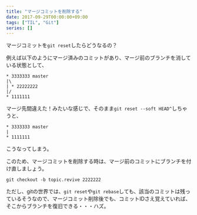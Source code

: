 ```yaml
---
title: "マージコミットを削除する"
date: 2017-09-29T00:00:00+09:00
tags: ["TIL", "Git"]
series: []
---
```

マージコミットを`git reset`したらどうなるの？
<!--more-->

例えば以下のようにマージ済みのコミットがあり、マージ前のブランチを消している状態として、
```
* 3333333 master
|\
| * 22222222
|/
* 1111111
```
マージ先間違えた！みたいな感じで、そのまま`git reset --soft HEAD^`しちゃうと、
```
* 3333333 master
|
* 1111111
```
こうなってしまう。

このため、マージコミットを削除する時は、マージ前のコミットにブランチを付け直しましょう。

```
git checkout -b topic.revive 2222222
```

ただし、gitの世界では、`git reset`や`git rebase`しても、該当のコミットは残っているそうなので、マージコミット削除後でも、コミットIDさえ覚えていれば、そこからブランチを復旧できる・・・ハズ。
